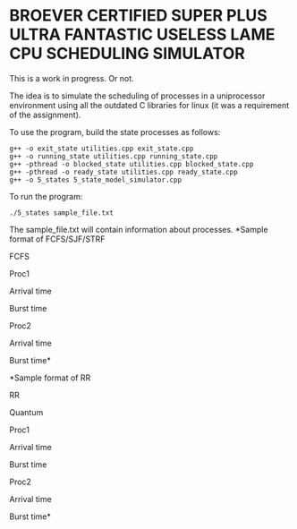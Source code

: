 # BROEVER CERTIFIED SUPER PLUS ULTRA FANTASTIC USELESS LAME CPU SCHEDULING SIMULATOR

This is a work in progress. Or not.

The idea is to simulate the scheduling of processes in a uniprocessor environment using all the outdated C libraries for linux (it was a requirement of the assignment). 

To use the program, build the state processes as follows:
```g++ -o new_state utilities.cpp new_state.cpp
g++ -o exit_state utilities.cpp exit_state.cpp
g++ -o running_state utilities.cpp running_state.cpp
g++ -pthread -o blocked_state utilities.cpp blocked_state.cpp
g++ -pthread -o ready_state utilities.cpp ready_state.cpp
g++ -o 5_states 5_state_model_simulator.cpp
```

To run the program:

```
./5_states sample_file.txt
```

The sample_file.txt will contain information about processes.
*Sample format of FCFS/SJF/STRF

FCFS

Proc1

Arrival time

Burst time

Proc2

Arrival time

Burst time*

*Sample format of RR

RR

Quantum

Proc1

Arrival time

Burst time

Proc2

Arrival time

Burst time*


